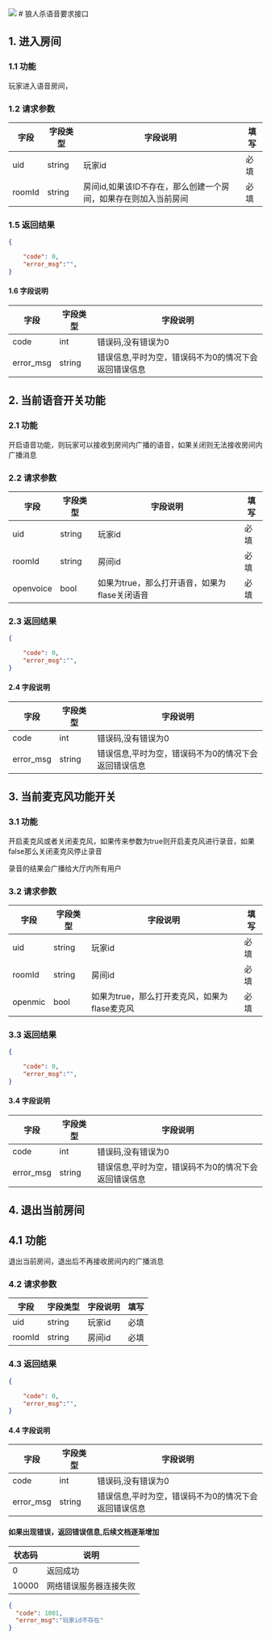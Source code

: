 <img src="http://wx3.sinaimg.cn/mw690/56432499gy1fg6kzannujj20jc06rjsj.jpg">
# 狼人杀语音要求接口

## 1. 进入房间
### 1.1 功能
玩家进入语音房间，
### 1.2 请求参数
字段       |字段类型       |字段说明       |填写
------------|-----------|-----------|-----------
uid       |string        |玩家id      |必填
roomId |string |房间id,如果该ID不存在，那么创建一个房间，如果存在则加入当前房间 |必填

### 1.5 返回结果
```json
{

    "code": 0,
    "error_msg":"",
}
```
#### 1.6 字段说明
字段       |字段类型       |字段说明
------------|-----------|-----------
code     |int        |错误码,没有错误为0
error_msg |string        |错误信息,平时为空，错误码不为0的情况下会返回错误信息



## 2. 当前语音开关功能

### 2.1 功能

开启语音功能，则玩家可以接收到房间内广播的语音，如果关闭则无法接收房间内广播消息

### 2.2 请求参数

| 字段      | 字段类型 | 字段说明                                      | 填写 |
| --------- | -------- | --------------------------------------------- | ---- |
| uid       | string   | 玩家id                                        | 必填 |
| roomId    | string   | 房间id                                        | 必填 |
| openvoice | bool     | 如果为true，那么打开语音，如果为flase关闭语音 | 必填 |

### 2.3 返回结果

```json
{

    "code": 0,
    "error_msg":"",
}
```

#### 2.4 字段说明

| 字段      | 字段类型 | 字段说明                                             |
| --------- | -------- | ---------------------------------------------------- |
| code      | int      | 错误码,没有错误为0                                   |
| error_msg | string   | 错误信息,平时为空，错误码不为0的情况下会返回错误信息 |





## 3. 当前麦克风功能开关

### 3.1 功能

开启麦克风或者关闭麦克风，如果传来参数为true则开启麦克风进行录音，如果false那么关闭麦克风停止录音

录音的结果会广播给大厅内所有用户

### 3.2 请求参数

| 字段    | 字段类型 | 字段说明                                      | 填写 |
| ------- | -------- | --------------------------------------------- | ---- |
| uid     | string   | 玩家id                                        | 必填 |
| roomId  | string   | 房间id                                        | 必填 |
| openmic | bool     | 如果为true，那么打开麦克风，如果为flase麦克风 | 必填 |

### 3.3 返回结果

```json
{

    "code": 0,
    "error_msg":"",
}
```

#### 3.4 字段说明

| 字段      | 字段类型 | 字段说明                                             |
| --------- | -------- | ---------------------------------------------------- |
| code      | int      | 错误码,没有错误为0                                   |
| error_msg | string   | 错误信息,平时为空，错误码不为0的情况下会返回错误信息 |



## 4. 退出当前房间

## 4.1 功能

退出当前房间，退出后不再接收房间内的广播消息

### 4.2 请求参数

| 字段   | 字段类型 | 字段说明 | 填写 |
| ------ | -------- | -------- | ---- |
| uid    | string   | 玩家id   | 必填 |
| roomId | string   | 房间id   | 必填 |

### 4.3 返回结果

```json
{

    "code": 0,
    "error_msg":"",
}
```

#### 4.4 字段说明

| 字段      | 字段类型 | 字段说明                                             |
| --------- | -------- | ---------------------------------------------------- |
| code      | int      | 错误码,没有错误为0                                   |
| error_msg | string   | 错误信息,平时为空，错误码不为0的情况下会返回错误信息 |



#### 如果出现错误，返回错误信息,后续文档逐渐增加
状态码       |说明
------------|-----------
0       |返回成功
10000       |网络错误服务器连接失败


```json
{
  "code": 1001,
  "error_msg":"玩家id不存在"
}
```
